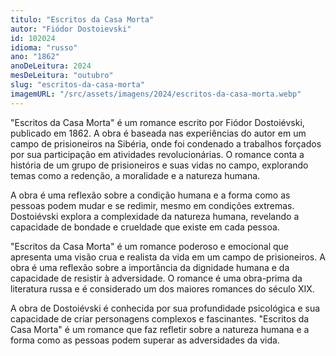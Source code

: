 ```yaml
---
titulo: "Escritos da Casa Morta"
autor: "Fiódor Dostoievski"
id: 102024
idioma: "russo"
ano: "1862"
anoDeLeitura: 2024
mesDeLeitura: "outubro"
slug: "escritos-da-casa-morta"
imagemURL: "/src/assets/imagens/2024/escritos-da-casa-morta.webp"
---
```


"Escritos da Casa Morta" é um romance escrito por Fiódor Dostoiévski, publicado em 1862. A obra é baseada nas experiências do autor em um campo de prisioneiros na Sibéria, onde foi condenado a trabalhos forçados por sua participação em atividades revolucionárias. O romance conta a história de um grupo de prisioneiros e suas vidas no campo, explorando temas como a redenção, a moralidade e a natureza humana.

A obra é uma reflexão sobre a condição humana e a forma como as pessoas podem mudar e se redimir, mesmo em condições extremas. Dostoiévski explora a complexidade da natureza humana, revelando a capacidade de bondade e crueldade que existe em cada pessoa.

"Escritos da Casa Morta" é um romance poderoso e emocional que apresenta uma visão crua e realista da vida em um campo de prisioneiros. A obra é uma reflexão sobre a importância da dignidade humana e da capacidade de resistir à adversidade. O romance é uma obra-prima da literatura russa e é considerado um dos maiores romances do século XIX.

A obra de Dostoiévski é conhecida por sua profundidade psicológica e sua capacidade de criar personagens complexos e fascinantes. "Escritos da Casa Morta" é um romance que faz refletir sobre a natureza humana e a forma como as pessoas podem superar as adversidades da vida.